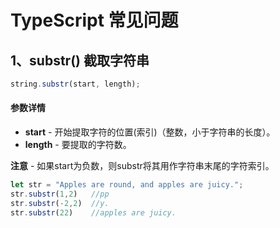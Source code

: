 # TypeScript 常见问题

## 1、substr\(\) 截取字符串

```typescript
string.substr(start, length);
```

#### 参数详情

* **start** - 开始提取字符的位置\(索引\)（整数，小于字符串的长度）。
* **length** - 要提取的字符数。

**注意** - 如果start为负数，则substr将其用作字符串末尾的字符索引。

```typescript
let str = "Apples are round, and apples are juicy."; 
str.substr(1,2)   //pp
str.substr(-2,2)  //y.
str.substr(22)    //apples are juicy.
```

